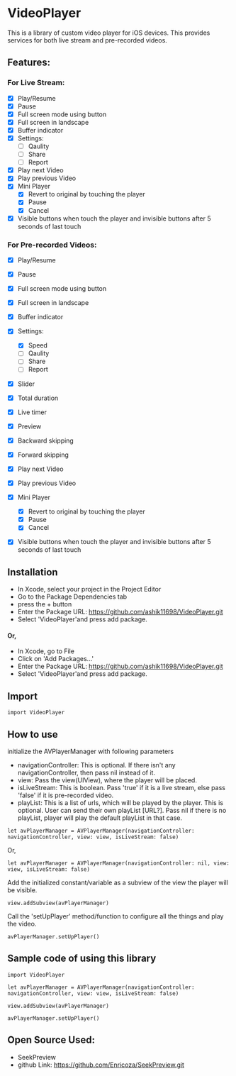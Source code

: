 # VideoPlayer

This is a library of custom video player for iOS devices. This provides services for both live stream and pre-recorded videos. 

## Features:
### For Live Stream:
- [X] Play/Resume
- [X] Pause
- [X] Full screen mode using button
- [X] Full screen in landscape
- [X] Buffer indicator
- [X] Settings: 
    - [ ] Qaulity
    - [ ] Share
    - [ ] Report
- [X] Play next Video
- [X] Play previous Video
- [X] Mini Player
    - [X] Revert to original by touching the player
    - [X] Pause
    - [X] Cancel
- [X] Visible buttons when touch the player and invisible buttons after 5 seconds of last touch
        
### For Pre-recorded Videos:
- [X] Play/Resume
- [X] Pause
- [X] Full screen mode using button
- [X] Full screen in landscape
- [X] Buffer indicator
- [X] Settings: 
    - [X] Speed
    - [ ] Qaulity
    - [ ] Share
    - [ ] Report
- [X] Slider
- [X] Total duration
- [X] Live timer
- [X] Preview
- [X] Backward skipping 
- [X] Forward skipping
- [X] Play next Video
- [X] Play previous Video
- [X] Mini Player
    - [X] Revert to original by touching the player
    - [X] Pause
    - [X] Cancel
- [X] Visible buttons when touch the player and invisible buttons after 5 seconds of last touch


## Installation
- In Xcode, select your project in the Project Editor
- Go to the Package Dependencies tab
- press the + button
- Enter the Package URL: https://github.com/ashik11698/VideoPlayer.git
- Select 'VideoPlayer'and press add package.

#### Or,
- In Xcode, go to File
- Click on 'Add Packages...'
- Enter the Package URL: https://github.com/ashik11698/VideoPlayer.git
- Select 'VideoPlayer'and press add package.


## Import

```
import VideoPlayer
```

## How to use
initialize the AVPlayerManager with following parameters
- navigationController: This is optional. If there isn't any navigationController, then pass nil instead of it.
- view: Pass the view(UIView), where the player will be placed. 
- isLiveStream: This is boolean. Pass 'true' if it is a live stream, else pass 'false' if it is pre-recorded video.
- playList: This is a list of urls, which will be played by the player. This is optional. User can send their own playList [URL?]. Pass nil if there is no playList, player will play the default playList in that case. 

```
let avPlayerManager = AVPlayerManager(navigationController: navigationController, view: view, isLiveStream: false)
```

Or,

```
let avPlayerManager = AVPlayerManager(navigationController: nil, view: view, isLiveStream: false)
```


Add the initialized constant/variable as a subview of the view the player will be visible.

```
view.addSubview(avPlayerManager)
```

Call the 'setUpPlayer' method/function to configure all the things and play the video. 

```
avPlayerManager.setUpPlayer()
```


## Sample code of using this library

```
import VideoPlayer

let avPlayerManager = AVPlayerManager(navigationController: navigationController, view: view, isLiveStream: false)
        
view.addSubview(avPlayerManager)
        
avPlayerManager.setUpPlayer()
```


## Open Source Used:

- SeekPreview
- github Link: https://github.com/Enricoza/SeekPreview.git
